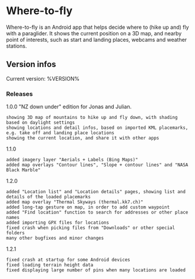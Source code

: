 # Where-to-fly

Where-to-fly is an Android app that helps decide where to (hike up and) fly
with a paraglider. It shows the current position on a 3D map, and nearby
point of interests, such as start and landing places, webcams and weather
stations.

## Version infos

Current version: %VERSION%

### Releases

1.0.0 "NZ down under" edition for Jonas and Julian.

    showing 3D map of mountains to hike up and fly down, with shading based on daylight settings
    showing locations and detail infos, based on imported KML placemarks, e.g. take off and landing place locations
    showing the current location, and share it with other apps

1.1.0

    added imagery layer "Aerials + Labels (Bing Maps)"
    added map overlays "Contour lines", "Slope + contour lines" and "NASA Black Marble"

1.2.0

    added "Location list" and "Location details" pages, showing list and details of the loaded placemarks
    added map overlay "Thermal Skyways (thermal.kk7.ch)"
    added long-tap gesture on map, in order to add custom waypoint
    added "Find location" function to search for addresses or other place names
    added importing GPX files for locations
    fixed crash when picking files from "Downloads" or other special folders
    many other bugfixes and minor changes

1.2.1

    fixed crash at startup for some Android devices
    fixed loading terrain height data
    fixed displaying large number of pins when many locations are loaded
